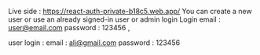 Live side : https://react-auth-private-b18c5.web.app/
You can create a new user or use an already signed-in user
or 
admin login
Login email : user@email.com
password : 123456 ,

user login :
email : ali@gmail.com
password : 123456


